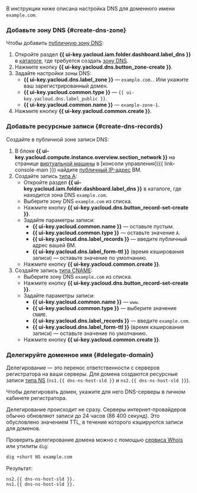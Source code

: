 В инструкции ниже описана настройка DNS для доменного имени `example.com`.

### Добавьте зону DNS {#create-dns-zone}

Чтобы добавить [публичную зону DNS](../../dns/concepts/dns-zone.md#public-zones):
1. Откройте раздел **{{ ui-key.yacloud.iam.folder.dashboard.label_dns }}** в [каталоге](../../resource-manager/concepts/resources-hierarchy.md#folder), где требуется создать [зону DNS](../../dns/concepts/dns-zone.md).
1. Нажмите кнопку **{{ ui-key.yacloud.dns.button_zone-create }}**.
1. Задайте настройки зоны DNS:
   * **{{ ui-key.yacloud.dns.label_zone }}** — `example.com.`. Или укажите ваш зарегистрированный домен.
   * **{{ ui-key.yacloud.common.type }}** — `{{ ui-key.yacloud.dns.label_public }}`.
   * **{{ ui-key.yacloud.common.name }}** — `example-zone-1`.
1. Нажмите кнопку **{{ ui-key.yacloud.common.create }}**.

### Добавьте ресурсные записи {#create-dns-records}

Создайте в публичной зоне записи DNS:
1. В блоке **{{ ui-key.yacloud.compute.instance.overview.section_network }}** на странице [виртуальной машины](../../compute/concepts/vm.md) в [консоли управления]({{ link-console-main }}) найдите [публичный IP-адрес](../../vpc/concepts/address.md#public-addresses) ВМ.
1. Создайте запись [типа А](../../dns/concepts/resource-record.md#a):
   * Откройте раздел **{{ ui-key.yacloud.iam.folder.dashboard.label_dns }}** в каталоге, где находится зона DNS `example.com`.
   * Выберите зону DNS `example.com` из списка.
   * Нажмите кнопку **{{ ui-key.yacloud.dns.button_record-set-create }}**.
   * Задайте параметры записи:
     * **{{ ui-key.yacloud.common.name }}** — оставьте пустым.
     * **{{ ui-key.yacloud.common.type }}** — оставьте значение `А`.
     * **{{ ui-key.yacloud.dns.label_records }}** — введите публичный адрес вашей ВМ.
     * **{{ ui-key.yacloud.dns.label_form-ttl }}** (время кэширования записи) — оставьте значение по умолчанию.
   * Нажмите кнопку **{{ ui-key.yacloud.common.create }}**.
1. Создайте запись [типа CNAME](../../dns/concepts/resource-record.md#cname):
   * Выберите зону DNS `example.com` из списка.
   * Нажмите кнопку **{{ ui-key.yacloud.dns.button_record-set-create }}**.
   * Задайте параметры записи:
     * **{{ ui-key.yacloud.common.name }}** — `www`.
     * **{{ ui-key.yacloud.common.type }}** — выберите значение `CNAME`.
     * **{{ ui-key.yacloud.dns.label_records }}** — введите `example.com`.
     * **{{ ui-key.yacloud.dns.label_form-ttl }}** (время кэширования записи) — оставьте значение по умолчанию.
   * Нажмите кнопку **{{ ui-key.yacloud.common.create }}**.

### Делегируйте доменное имя {#delegate-domain}

Делегирование — это перенос ответственности с серверов регистратора на ваши серверы. Для домена создаются ресурсные записи [типа NS](../../dns/concepts/resource-record.md#ns) (`ns1.{{ dns-ns-host-sld }}` и `ns2.{{ dns-ns-host-sld }}`).

Чтобы делегировать домен, укажите для него DNS-серверы в личном кабинете регистратора.

Делегирование происходит не сразу. Серверы интернет-провайдеров обычно обновляют записи до 24 часов (86 400 секунд). Это обусловлено значением TTL, в течение которого кэшируются записи для доменов.

Проверить делегирование домена можно с помощью [сервиса Whois](https://www.reg.ru/whois/check_site) или утилиты `dig`:

```bash
dig +short NS example.com
```

Результат:

```text
ns2.{{ dns-ns-host-sld }}.
ns1.{{ dns-ns-host-sld }}.
```